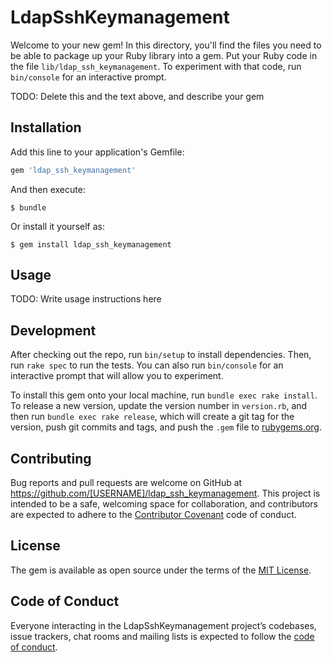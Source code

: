 # LdapSshKeymanagement

Welcome to your new gem! In this directory, you'll find the files you need to be able to package up your Ruby library into a gem. Put your Ruby code in the file `lib/ldap_ssh_keymanagement`. To experiment with that code, run `bin/console` for an interactive prompt.

TODO: Delete this and the text above, and describe your gem

## Installation

Add this line to your application's Gemfile:

```ruby
gem 'ldap_ssh_keymanagement'
```

And then execute:

    $ bundle

Or install it yourself as:

    $ gem install ldap_ssh_keymanagement

## Usage

TODO: Write usage instructions here

## Development

After checking out the repo, run `bin/setup` to install dependencies. Then, run `rake spec` to run the tests. You can also run `bin/console` for an interactive prompt that will allow you to experiment.

To install this gem onto your local machine, run `bundle exec rake install`. To release a new version, update the version number in `version.rb`, and then run `bundle exec rake release`, which will create a git tag for the version, push git commits and tags, and push the `.gem` file to [rubygems.org](https://rubygems.org).

## Contributing

Bug reports and pull requests are welcome on GitHub at https://github.com/[USERNAME]/ldap_ssh_keymanagement. This project is intended to be a safe, welcoming space for collaboration, and contributors are expected to adhere to the [Contributor Covenant](http://contributor-covenant.org) code of conduct.

## License

The gem is available as open source under the terms of the [MIT License](https://opensource.org/licenses/MIT).

## Code of Conduct

Everyone interacting in the LdapSshKeymanagement project’s codebases, issue trackers, chat rooms and mailing lists is expected to follow the [code of conduct](https://github.com/[USERNAME]/ldap_ssh_keymanagement/blob/master/CODE_OF_CONDUCT.md).
